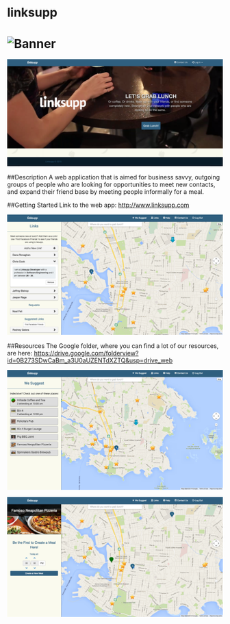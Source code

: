 linksupp
====

![Banner](mockups/logo-banner.png)
====

![Login](screenshots/SplashScreen.png)

##Description
A web application that is aimed for business savvy, outgoing groups of people who are looking for opportunities to meet new contacts, and expand their friend base by meeting people informally for a meal.

##Getting Started
Link to the web app: http://www.linksupp.com

![Friend](screenshots/LinkScreen.png)

##Resources
The Google folder, where you can find a lot of our resources, are here: https://drive.google.com/folderview?id=0B273SDwCaBm_a3U0aUZENTdXZTQ&usp=drive_web

![Map](screenshots/MapScreen.png)

![Marker](screenshots/SelectScreen.png)
